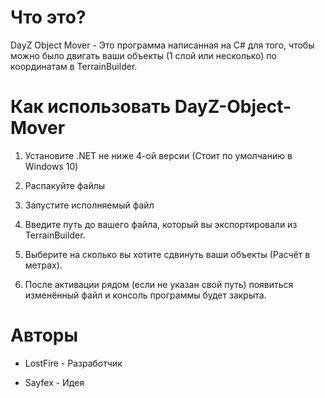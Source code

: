 # Что это?

DayZ Object Mover - Это программа написанная на C# для того, чтобы можно было двигать ваши объекты (1 слой или несколько) по координатам в TerrainBuilder.

# Как использовать DayZ-Object-Mover

1. Установите .NET не ниже 4-ой версии (Стоит по умолчанию в Windows 10)

2. Распакуйте файлы

3. Запустите исполняемый файл

4. Введите путь до вашего файла, который вы экспортировали из TerrainBuilder.

5. Выберите на сколько вы хотите сдвинуть ваши объекты (Расчёт в метрах).

6. После активации рядом (если не указан свой путь) появиться изменённый файл и консоль программы будет закрыта.

# Авторы

- LostFire - Разработчик

- Sayfex - Идея
